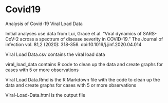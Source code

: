# Covid19
Analysis of Covid-19 Viral Load Data

Initial analyses use data from 
Lui, Grace et al. “Viral dynamics of SARS-CoV-2 across a spectrum of disease severity in COVID-19.” The Journal of infection vol. 81,2 (2020): 318-356. doi:10.1016/j.jinf.2020.04.014

Viral Load Data.csv contains the viral load data

viral_load_data contains R code to clean up the data and create graphs for cases with 5 or more observations

Viral Load Data.Rmd is the R Markdown file with the code to clean up the data and create graphs for cases with 5 or more observations

Viral-Load-Data.html is the output file
